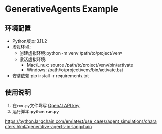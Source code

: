 # GenerativeAgents Example
## 环境配置
- Python版本:3.11.2
- 虚拟环境:
  - 创建虚拟环境:python -m venv /path/to/project/venv
  - 激活虚拟环境:
    - Mac/Linux: source /path/to/project/venv/bin/activate
    - Windows: /path/to/project/venv/bin/activate.bat
- 安装依赖:pip install -r requirements.txt

## 使用说明
1. 在`run.py`文件填写 [OpenAI API key](https://openai.com/api/key)
2. 运行脚本:python run.py

https://python.langchain.com/en/latest/use_cases/agent_simulations/characters.html#generative-agents-in-langchain
